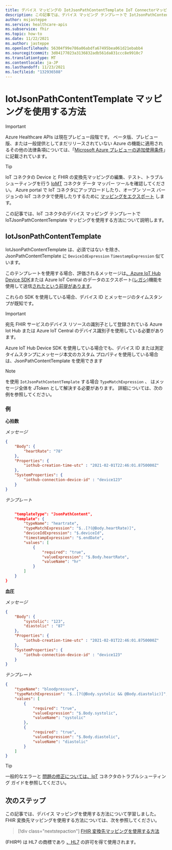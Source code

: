 ```yaml
---
title: デバイス マッピングの IotJsonPathContentTemplate IoT Connectorマッピング - Azure Healthcare API
description: この記事では、デバイス マッピング テンプレートで IotJsonPathContentTemplate マッピングを使用IoT Connector方法について説明します。
author: msjasteppe
ms.service: healthcare-apis
ms.subservice: fhir
ms.topic: how-to
ms.date: 11/22/2021
ms.author: jasteppe
ms.openlocfilehash: 56304f99e786a06abdfa67495bea061d21ebabb4
ms.sourcegitcommit: 3d04177023a3136832adb561da831ccc8e9910c7
ms.translationtype: MT
ms.contentlocale: ja-JP
ms.lasthandoff: 11/23/2021
ms.locfileid: "132936508"
---
```

# <a name="how-to-use-iotjsonpathcontenttemplate-mappings"></a>IotJsonPathContentTemplate マッピングを使用する方法

> [!IMPORTANT]
> Azure Healthcare APIs は現在プレビュー段階です。 ベータ版、プレビュー版、または一般提供としてまだリリースされていない Azure の機能に適用されるその他の法律条項については、「[Microsoft Azure プレビューの追加使用条件](https://azure.microsoft.com/support/legal/preview-supplemental-terms/)」に記載されています。

> [!TIP]
> IoT コネクタの Device と FHIR の変換先マッピングの編集、テスト、トラブルシューティングを行う [IoMT](https://github.com/microsoft/iomt-fhir/tree/master/tools/data-mapper) コネクタ データ マッパー ツールを確認してください。 Azure portal で IoT コネクタにアップロードしたり、オープン ソース バージョンの IoT コネクタで使用したりするために [マッピングをエクスポート](https://github.com/microsoft/iomt-fhir) します。

この記事では、IoT コネクタのデバイス マッピング テンプレートで IoTJsonPathContentTemplate マッピングを使用する方法について説明します。

## <a name="iotjsonpathcontenttemplate"></a>IotJsonPathContentTemplate

IotJsonPathContentTemplate は、必須ではない を除き、JsonPathContentTemplate に `DeviceIdExpression` `TimestampExpression` 似ています。

このテンプレートを使用する場合、評価されるメッセージは[、Azure IoT Hub Device SDK](../../iot-hub/iot-hub-devguide-sdks.md#azure-iot-hub-device-sdks)または Azure IoT Central のデータのエクスポート[(レガシ)](../../iot-central/core/howto-export-data-legacy.md)機能を使用して送信[されたという前提があります](../../iot-central/core/overview-iot-central.md)。 

これらの SDK を使用している場合、デバイス ID とメッセージのタイムスタンプが既知です。

>[!IMPORTANT]
>宛先 FHIR サービスのデバイス リソースの識別子として登録されている Azure Iot Hub または Azure IoT Central のデバイス識別子を使用している必要があります。

Azure IoT Hub Device SDK を使用している場合でも、デバイス ID または測定タイムスタンプにメッセージ本文のカスタム プロパティを使用している場合は、JsonPathContentTemplate を使用できます

> [!NOTE]
> を使用 `IotJsonPathContentTemplate` する場合 `TypeMatchExpression` 、 はメッセージ全体を JToken として解決する必要があります。 詳細については、次の例を参照してください。

### <a name="examples"></a>例

**心拍数**

*メッセージ*

```json
{
    "Body": {
        "heartRate": "78"        
    },
    "Properties": {
        "iothub-creation-time-utc" : "2021-02-01T22:46:01.8750000Z"
    },
    "SystemProperties": {
        "iothub-connection-device-id" : "device123"
    }
}
```

*テンプレート*

```json

    "templateType": "JsonPathContent",
    "template": {
        "typeName": "heartrate",
        "typeMatchExpression": "$..[?(@Body.heartRate)]",
        "deviceIdExpression": "$.deviceId",
        "timestampExpression": "$.endDate",
        "values": [
            {
                "required": "true",
                "valueExpression": "$.Body.heartRate",
                "valueName": "hr"
            }
        ]
    }
}
```

**血圧**

*メッセージ*

```json
{
    "Body": {
        "systolic": "123",
        "diastolic" : "87"
    },
    "Properties": {
        "iothub-creation-time-utc" : "2021-02-01T22:46:01.8750000Z"
    },
    "SystemProperties": {
        "iothub-connection-device-id" : "device123"
    }
}
```

*テンプレート*

```json
{
    "typeName": "bloodpressure",
    "typeMatchExpression": "$..[?(@Body.systolic && @Body.diastolic)]",
    "values": [
        {
            "required": "true",
            "valueExpression": "$.Body.systolic",
            "valueName": "systolic"
        },
        {
            "required": "true",
            "valueExpression": "$.Body.diastolic",
            "valueName": "diastolic"
        }
    ]
}
```

> [!TIP]
> 一般的なエラーと [問題の修正については、IoT](./iot-troubleshoot-guide.md) コネクタのトラブルシューティング ガイドを参照してください。

## <a name="next-steps"></a>次のステップ

この記事では、デバイス マッピングを使用する方法について学習しました。 FHIR 変換先マッピングを使用する方法については、次を参照してください。

>[!div class="nextstepaction"]
>[FHIR 変換先マッピングを使用する方法](how-to-use-fhir-mappings.md)

(FHIR&#174;) は HL7 の商標であり [、HL7](https://hl7.org/fhir/) の許可を得て使用されます。
